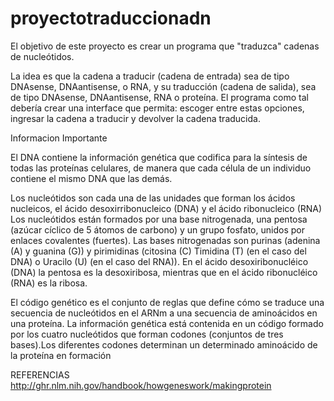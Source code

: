 # proyectotraduccionadn
El objetivo de este proyecto es crear un programa que "traduzca" cadenas de nucleótidos.

La idea es que la cadena a traducir (cadena de entrada) sea de tipo DNAsense, DNAantisense, o RNA, y su traducción (cadena de salida), sea de tipo DNAsense, DNAantisense, RNA o proteína. El programa como tal debería crear una interface que permita: escoger entre estas opciones, ingresar la cadena a traducir y devolver la cadena traducida. 





Informacion Importante


El DNA contiene la información genética que codifica para la síntesis de todas las proteínas celulares, de manera que cada célula de un individuo contiene el mismo DNA que las demás.

Los nucleótidos son cada una de las unidades que forman los ácidos nucleicos, el ácido desoxirribonucleico (DNA) y el ácido ribonucleico (RNA)
Los nucleótidos están formados por una base nitrogenada, una pentosa (azúcar cíclico de 5 átomos de carbono) y un grupo fosfato, unidos por enlaces covalentes (fuertes).
Las bases nitrogenadas son purinas (adenina (A) y guanina (G)) y pirimidinas (citosina (C) Timidina (T) (en el caso del DNA) o Uracilo (U) (en el caso del RNA)). En el ácido desoxiribonucléico (DNA) la pentosa es la desoxiribosa, mientras que en el ácido ribonucléico (RNA) es la ribosa.

El código genético es el conjunto de reglas que define cómo se traduce una secuencia de nucleótidos en el ARNm a una secuencia de aminoácidos en una proteína. La información genética está contenida en un código formado por los cuatro nucleótidos que forman codones (conjuntos de tres bases).Los diferentes codones determinan un determinado aminoácido de la proteína en formación 

REFERENCIAS
http://ghr.nlm.nih.gov/handbook/howgeneswork/makingprotein
